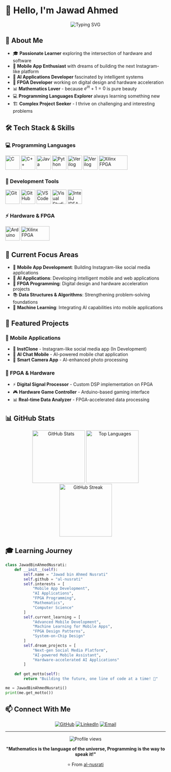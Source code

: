 # 👋 Hello, I'm Jawad Ahmed

<div align="center">
  <img src="https://readme-typing-svg.herokuapp.com?font=Fira+Code&size=22&duration=3000&pause=1000&color=00D4FF&center=true&vCenter=true&width=600&lines=FPGA+Developer+%7C+Mobile+App+Enthusiast;AI+Applications+Builder;Programming+Languages+Learner;Hardware+%26+Software+Integration" alt="Typing SVG" />
</div>

## 🚀 About Me

- 🎓 **Passionate Learner** exploring the intersection of hardware and software
- 📱 **Mobile App Enthusiast** with dreams of building the next Instagram-like platform
- 🤖 **AI Applications Developer** fascinated by intelligent systems
- 🔧 **FPGA Developer** working on digital design and hardware acceleration
- 📊 **Mathematics Lover** - because $e^{i\pi} + 1 = 0$ is pure beauty
- 💻 **Programming Languages Explorer** always learning something new
- 🏗️ **Complex Project Seeker** - I thrive on challenging and interesting problems

## 🛠️ Tech Stack & Skills

### 💻 Programming Languages
<p align="left">
  <img src="https://cdn.jsdelivr.net/gh/devicons/devicon/icons/c/c-original.svg" width="45" height="45" title="C"/>
  <img src="https://cdn.jsdelivr.net/gh/devicons/devicon/icons/cplusplus/cplusplus-original.svg" width="45" height="45" title="C++"/>
  <img src="https://cdn.jsdelivr.net/gh/devicons/devicon/icons/java/java-original.svg" width="45" height="45" title="Java"/>
  <img src="https://cdn.jsdelivr.net/gh/devicons/devicon/icons/python/python-original.svg" width="45" height="45" title="Python"/>
  <img src="https://upload.wikimedia.org/wikipedia/commons/1/15/Verilog_logo.png" width="45" height="45" title="Verilog"/>
  <img src="https://upload.wikimedia.org/wikipedia/commons/1/15/Verilog_logo.png" width="45" height="45" title="Verilog"/>
  <img src="https://upload.wikimedia.org/wikipedia/commons/3/3c/Xilinx_logo.svg" width="90" height="45" title="Xilinx FPGA"/>
</p>

### 🔧 Development Tools
<p align="left">
  <img src="https://cdn.jsdelivr.net/gh/devicons/devicon/icons/git/git-original.svg" width="45" height="45" title="Git"/>
  <img src="https://cdn.jsdelivr.net/gh/devicons/devicon/icons/github/github-original.svg" width="45" height="45" title="GitHub"/>
  <img src="https://cdn.jsdelivr.net/gh/devicons/devicon/icons/vscode/vscode-original.svg" width="45" height="45" title="VS Code"/>
  <img src="https://cdn.jsdelivr.net/gh/devicons/devicon/icons/visualstudio/visualstudio-plain.svg" width="45" height="45" title="Visual Studio"/>
  <img src="https://cdn.jsdelivr.net/gh/devicons/devicon/icons/intellij/intellij-original.svg" width="45" height="45" title="IntelliJ IDEA"/>
</p>

### ⚡ Hardware & FPGA
<p align="left">
  <img src="https://cdn.jsdelivr.net/gh/devicons/devicon/icons/arduino/arduino-original.svg" width="45" height="45" title="Arduino"/>
  <img src="https://upload.wikimedia.org/wikipedia/commons/3/3c/Xilinx_logo.svg" width="90" height="45" title="Xilinx FPGA"/>
</p>

## 🎯 Current Focus Areas

- 📱 **Mobile App Development**: Building Instagram-like social media applications
- 🤖 **AI Applications**: Developing intelligent mobile and web applications
- 🔌 **FPGA Programming**: Digital design and hardware acceleration projects
- 📚 **Data Structures & Algorithms**: Strengthening problem-solving foundations
- 🧠 **Machine Learning**: Integrating AI capabilities into mobile applications

## 🌟 Featured Projects

### 📱 Mobile Applications
- 🚧 **InstClone** - Instagram-like social media app (In Development)
- 🤖 **AI Chat Mobile** - AI-powered mobile chat application
- 📸 **Smart Camera App** - AI-enhanced photo processing

### 🔧 FPGA & Hardware
- ⚡ **Digital Signal Processor** - Custom DSP implementation on FPGA
- 🎮 **Hardware Game Controller** - Arduino-based gaming interface
- 📊 **Real-time Data Analyzer** - FPGA-accelerated data processing

## 📊 GitHub Stats

<div align="center">
  <img src="https://github-readme-stats.vercel.app/api?username=al-nusrati&show_icons=true&theme=radical&count_private=true" alt="GitHub Stats" height="165"/>
  <img src="https://github-readme-stats.vercel.app/api/top-langs/?username=al-nusrati&layout=compact&theme=radical" alt="Top Languages" height="165"/>
</div>

<div align="center">
  <img src="https://github-readme-streak-stats.herokuapp.com/?user=al-nusrati&theme=radical" alt="GitHub Streak" height="165"/>
</div>

## 🎓 Learning Journey

```python
class JawadBinAhmedNusrati:
    def __init__(self):
        self.name = "Jawad bin Ahmed Nusrati"
        self.github = "al-nusrati"
        self.interests = [
            "Mobile App Development",
            "AI Applications", 
            "FPGA Programming",
            "Mathematics",
            "Computer Science"
        ]
        self.current_learning = [
            "Advanced Mobile Development",
            "Machine Learning for Mobile Apps",
            "FPGA Design Patterns",
            "System-on-Chip Design"
        ]
        self.dream_projects = [
            "Next-gen Social Media Platform",
            "AI-powered Mobile Assistant",
            "Hardware-accelerated AI Applications"
        ]
    
    def get_motto(self):
        return "Building the future, one line of code at a time! 🚀"

me = JawadBinAhmedNusrati()
print(me.get_motto())
```

## 📫 Connect With Me

<div align="center">
  
[![GitHub](https://img.shields.io/badge/GitHub-100000?style=for-the-badge&logo=github&logoColor=white)](https://github.com/al-nusrati)
[![LinkedIn](https://img.shields.io/badge/LinkedIn-0077B5?style=for-the-badge&logo=linkedin&logoColor=white)](https://linkedin.com/in/YourLinkedIn)
[![Email](https://img.shields.io/badge/Email-D14836?style=for-the-badge&logo=gmail&logoColor=white)](mailto:your.email@example.com)

</div>

---

<div align="center">
  <img src="https://komarev.com/ghpvc/?username=al-nusrati&style=flat-square&color=blue" alt="Profile views"/>
  
  **"Mathematics is the language of the universe, Programming is the way to speak it!"** 
  
  ⭐ From [al-nusrati](https://github.com/al-nusrati)
</div>
